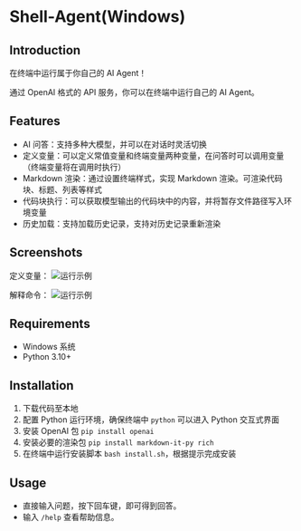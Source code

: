 # Shell-Agent(Windows)

## Introduction

在终端中运行属于你自己的 AI Agent！

通过 OpenAI 格式的 API 服务，你可以在终端中运行自己的 AI Agent。

## Features

- AI 问答：支持多种大模型，并可以在对话时灵活切换
- 定义变量：可以定义常值变量和终端变量两种变量，在问答时可以调用变量（终端变量将在调用时执行）
- Markdown 渲染：通过设置终端样式，实现 Markdown 渲染。可渲染代码块、标题、列表等样式
- 代码块执行：可以获取模型输出的代码块中的内容，并将暂存文件路径写入环境变量
- 历史加载：支持加载历史记录，支持对历史记录重新渲染

## Screenshots
定义变量：
![运行示例](./img/OS.png)

解释命令：
![运行示例](./img/OS2.png)

## Requirements
- Windows 系统
- Python 3.10+

## Installation

1. 下载代码至本地
2. 配置 Python 运行环境，确保终端中 `python` 可以进入 Python 交互式界面
3. 安装 OpenAI 包 `pip install openai`
4. 安装必要的渲染包 `pip install markdown-it-py rich`
4. 在终端中运行安装脚本 `bash install.sh`，根据提示完成安装

## Usage
- 直接输入问题，按下回车键，即可得到回答。
- 输入 `/help` 查看帮助信息。